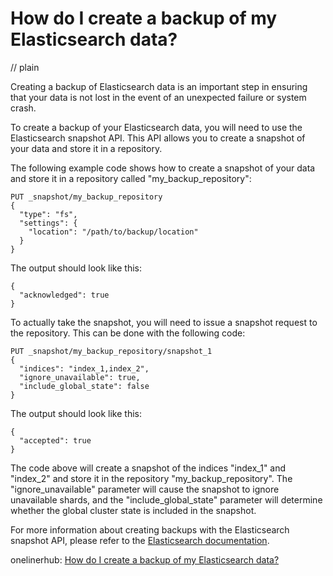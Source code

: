 # How do I create a backup of my Elasticsearch data?
// plain

Creating a backup of Elasticsearch data is an important step in ensuring that your data is not lost in the event of an unexpected failure or system crash.

To create a backup of your Elasticsearch data, you will need to use the Elasticsearch snapshot API. This API allows you to create a snapshot of your data and store it in a repository.

The following example code shows how to create a snapshot of your data and store it in a repository called "my_backup_repository":
```
PUT _snapshot/my_backup_repository
{
  "type": "fs",
  "settings": {
    "location": "/path/to/backup/location"
  }
}
```

The output should look like this:
```
{
  "acknowledged": true
}
```

To actually take the snapshot, you will need to issue a snapshot request to the repository. This can be done with the following code:

```
PUT _snapshot/my_backup_repository/snapshot_1
{
  "indices": "index_1,index_2",
  "ignore_unavailable": true,
  "include_global_state": false
}
```

The output should look like this:
```
{
  "accepted": true
}
```

The code above will create a snapshot of the indices "index_1" and "index_2" and store it in the repository "my_backup_repository". The "ignore_unavailable" parameter will cause the snapshot to ignore unavailable shards, and the "include_global_state" parameter will determine whether the global cluster state is included in the snapshot.

For more information about creating backups with the Elasticsearch snapshot API, please refer to the [Elasticsearch documentation](https://www.elastic.co/guide/en/elasticsearch/reference/current/modules-snapshots.html).

onelinerhub: [How do I create a backup of my Elasticsearch data?](https://onelinerhub.com/elasticsearch/how-do-i-create-a-backup-of-my-elasticsearch-data)